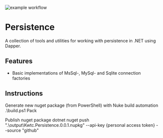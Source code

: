 ![example workflow](https://github.com/kwtc/persistence/actions/workflows/dotnet.yml/badge.svg)

# Persistence
A collection of tools and utilities for working with persistence in .NET using Dapper.

## Features
- Basic implementations of MsSql-, MySql- and Sqlite connection factories

## Instructions

Generate new nuget package (from PowerShell) with Nuke build automation
.\build.ps1 Pack

Publish nuget package
dotnet nuget push ".\output\Kwtc.Persistence.0.0.1.nupkg" --api-key {personal access token} --source "github"